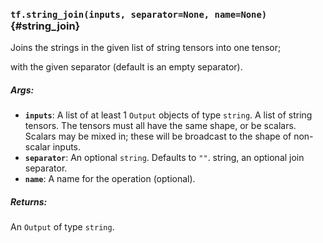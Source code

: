 ### `tf.string_join(inputs, separator=None, name=None)` {#string_join}

Joins the strings in the given list of string tensors into one tensor;

with the given separator (default is an empty separator).

##### Args:


*  <b>`inputs`</b>: A list of at least 1 `Output` objects of type `string`.
    A list of string tensors.  The tensors must all have the same shape,
    or be scalars.  Scalars may be mixed in; these will be broadcast to the shape
    of non-scalar inputs.
*  <b>`separator`</b>: An optional `string`. Defaults to `""`.
    string, an optional join separator.
*  <b>`name`</b>: A name for the operation (optional).

##### Returns:

  An `Output` of type `string`.

